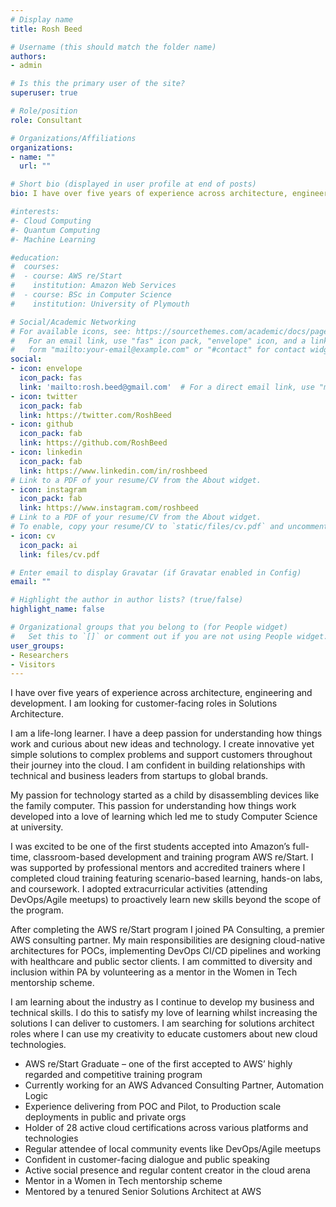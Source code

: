 ```yaml
---
# Display name
title: Rosh Beed

# Username (this should match the folder name)
authors:
- admin

# Is this the primary user of the site?
superuser: true

# Role/position
role: Consultant

# Organizations/Affiliations
organizations:
- name: ""
  url: ""

# Short bio (displayed in user profile at end of posts)
bio: I have over five years of experience across architecture, engineering and development. I am looking for customer-facing roles in Solutions Architecture.

#interests:
#- Cloud Computing
#- Quantum Computing
#- Machine Learning

#education:
#  courses:
#  - course: AWS re/Start
#    institution: Amazon Web Services
#  - course: BSc in Computer Science
#    institution: University of Plymouth

# Social/Academic Networking
# For available icons, see: https://sourcethemes.com/academic/docs/page-builder/#icons
#   For an email link, use "fas" icon pack, "envelope" icon, and a link in the
#   form "mailto:your-email@example.com" or "#contact" for contact widget.
social:
- icon: envelope
  icon_pack: fas
  link: 'mailto:rosh.beed@gmail.com'  # For a direct email link, use "mailto:test@example.org".
- icon: twitter
  icon_pack: fab
  link: https://twitter.com/RoshBeed
- icon: github
  icon_pack: fab
  link: https://github.com/RoshBeed
- icon: linkedin
  icon_pack: fab
  link: https://www.linkedin.com/in/roshbeed
# Link to a PDF of your resume/CV from the About widget.
- icon: instagram
  icon_pack: fab
  link: https://www.instagram.com/roshbeed
# Link to a PDF of your resume/CV from the About widget.
# To enable, copy your resume/CV to `static/files/cv.pdf` and uncomment the lines below.
- icon: cv
  icon_pack: ai
  link: files/cv.pdf

# Enter email to display Gravatar (if Gravatar enabled in Config)
email: ""

# Highlight the author in author lists? (true/false)
highlight_name: false

# Organizational groups that you belong to (for People widget)
#   Set this to `[]` or comment out if you are not using People widget.
user_groups:
- Researchers
- Visitors
---
```

I have over five years of experience across architecture, engineering and development. I am looking for customer-facing roles in Solutions Architecture.

I am a life-long learner. I have a deep passion for understanding how things work and curious about new ideas and technology. I create innovative yet simple solutions to complex problems and support customers throughout their journey into the cloud. I am confident in building relationships with technical and business leaders from startups to global brands.

My passion for technology started as a child by disassembling devices like the family computer. This passion for understanding how things work developed into a love of learning which led me to study Computer Science at university.

I was excited to be one of the first students accepted into Amazon’s full-time, classroom-based development and training program AWS re/Start. I was supported by professional mentors and accredited trainers where I completed cloud training featuring scenario-based learning, hands-on labs, and coursework. I adopted extracurricular activities (attending DevOps/Agile meetups) to proactively learn new skills beyond the scope of the program.

After completing the AWS re/Start program I joined PA Consulting, a premier AWS consulting partner. My main responsibilities are designing cloud-native architectures for POCs, implementing DevOps CI/CD pipelines and working with healthcare and public sector clients. I am committed to diversity and inclusion within PA by volunteering as a mentor in the Women in Tech mentorship scheme.

I am learning about the industry as I continue to develop my business and technical skills. I do this to satisfy my love of learning whilst increasing the solutions I can deliver to customers. I am searching for solutions architect roles where I can use my creativity to educate customers about new cloud technologies.

- AWS re/Start Graduate – one of the first accepted to AWS’ highly regarded and competitive training program
- Currently working for an AWS Advanced Consulting Partner, Automation Logic
- Experience delivering from POC and Pilot, to Production scale deployments in public and private orgs
- Holder of 28 active cloud certifications across various platforms and technologies
- Regular attendee of local community events like DevOps/Agile meetups
- Confident in customer-facing dialogue and public speaking
- Active social presence and regular content creator in the cloud arena
- Mentor in a Women in Tech mentorship scheme
- Mentored by a tenured Senior Solutions Architect at AWS
